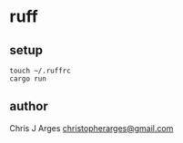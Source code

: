 # ruff

## setup
```
touch ~/.ruffrc
cargo run
```

## author

Chris J Arges <christopherarges@gmail.com>

